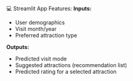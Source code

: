 💻 Streamlit App Features:
**Inputs:**
* User demographics
* Visit month/year
* Preferred attraction type

**Outputs:**
* Predicted visit mode
* Suggested attractions (recommendation list)
* Predicted rating for a selected attraction